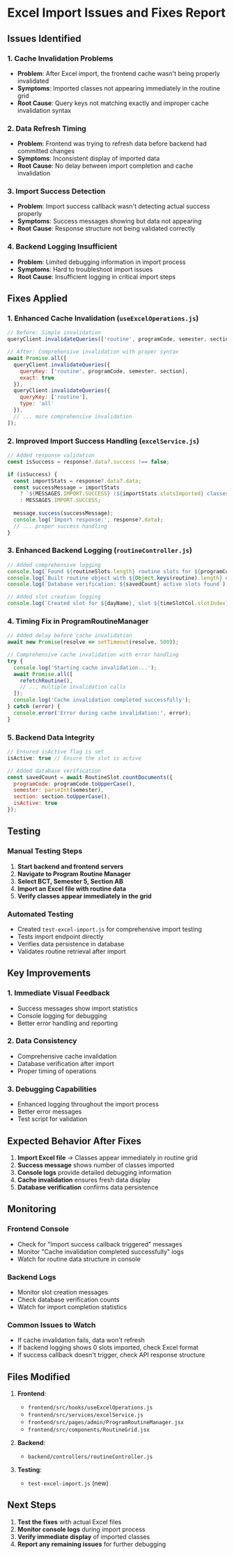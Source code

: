# Excel Import Issues and Fixes Report

## Issues Identified

### 1. **Cache Invalidation Problems**
- **Problem**: After Excel import, the frontend cache wasn't being properly invalidated
- **Symptoms**: Imported classes not appearing immediately in the routine grid
- **Root Cause**: Query keys not matching exactly and improper cache invalidation syntax

### 2. **Data Refresh Timing**
- **Problem**: Frontend was trying to refresh data before backend had committed changes
- **Symptoms**: Inconsistent display of imported data
- **Root Cause**: No delay between import completion and cache invalidation

### 3. **Import Success Detection**
- **Problem**: Import success callback wasn't detecting actual success properly
- **Symptoms**: Success messages showing but data not appearing
- **Root Cause**: Response structure not being validated correctly

### 4. **Backend Logging Insufficient**
- **Problem**: Limited debugging information in import process
- **Symptoms**: Hard to troubleshoot import issues
- **Root Cause**: Insufficient logging in critical import steps

## Fixes Applied

### 1. **Enhanced Cache Invalidation (`useExcelOperations.js`)**
```javascript
// Before: Simple invalidation
queryClient.invalidateQueries(['routine', programCode, semester, section]);

// After: Comprehensive invalidation with proper syntax
await Promise.all([
  queryClient.invalidateQueries({ 
    queryKey: ['routine', programCode, semester, section],
    exact: true
  }),
  queryClient.invalidateQueries({ 
    queryKey: ['routine'],
    type: 'all'
  }),
  // ... more comprehensive invalidation
]);
```

### 2. **Improved Import Success Handling (`excelService.js`)**
```javascript
// Added response validation
const isSuccess = response?.data?.success !== false;

if (isSuccess) {
  const importStats = response?.data?.data;
  const successMessage = importStats 
    ? `${MESSAGES.IMPORT.SUCCESS} (${importStats.slotsImported} classes imported)`
    : MESSAGES.IMPORT.SUCCESS;
  
  message.success(successMessage);
  console.log('Import response:', response?.data);
  // ... proper success handling
}
```

### 3. **Enhanced Backend Logging (`routineController.js`)**
```javascript
// Added comprehensive logging
console.log(`Found ${routineSlots.length} routine slots for ${programCode}-${semester}-${section}`);
console.log(`Built routine object with ${Object.keys(routine).length} days`);
console.log(`Database verification: ${savedCount} active slots found`);

// Added slot creation logging
console.log(`Created slot for ${dayName}, slot ${timeSlotCol.slotIndex}: ${subjectCode_display}`);
```

### 4. **Timing Fix in ProgramRoutineManager**
```javascript
// Added delay before cache invalidation
await new Promise(resolve => setTimeout(resolve, 500));

// Comprehensive cache invalidation with error handling
try {
  console.log('Starting cache invalidation...');
  await Promise.all([
    refetchRoutine(),
    // ... multiple invalidation calls
  ]);
  console.log('Cache invalidation completed successfully');
} catch (error) {
  console.error('Error during cache invalidation:', error);
}
```

### 5. **Backend Data Integrity**
```javascript
// Ensured isActive flag is set
isActive: true // Ensure the slot is active

// Added database verification
const savedCount = await RoutineSlot.countDocuments({
  programCode: programCode.toUpperCase(),
  semester: parseInt(semester),
  section: section.toUpperCase(),
  isActive: true
});
```

## Testing

### Manual Testing Steps
1. **Start backend and frontend servers**
2. **Navigate to Program Routine Manager**
3. **Select BCT, Semester 5, Section AB**
4. **Import an Excel file with routine data**
5. **Verify classes appear immediately in the grid**

### Automated Testing
- Created `test-excel-import.js` for comprehensive import testing
- Tests import endpoint directly
- Verifies data persistence in database
- Validates routine retrieval after import

## Key Improvements

### 1. **Immediate Visual Feedback**
- Success messages show import statistics
- Console logging for debugging
- Better error handling and reporting

### 2. **Data Consistency**
- Comprehensive cache invalidation
- Database verification after import
- Proper timing of operations

### 3. **Debugging Capabilities**
- Enhanced logging throughout the import process
- Better error messages
- Test script for validation

## Expected Behavior After Fixes

1. **Import Excel file** → Classes appear immediately in routine grid
2. **Success message** shows number of classes imported
3. **Console logs** provide detailed debugging information
4. **Cache invalidation** ensures fresh data display
5. **Database verification** confirms data persistence

## Monitoring

### Frontend Console
- Check for "Import success callback triggered" messages
- Monitor "Cache invalidation completed successfully" logs
- Watch for routine data structure in console

### Backend Logs
- Monitor slot creation messages
- Check database verification counts
- Watch for import completion statistics

### Common Issues to Watch
- If cache invalidation fails, data won't refresh
- If backend logging shows 0 slots imported, check Excel format
- If success callback doesn't trigger, check API response structure

## Files Modified

1. **Frontend**:
   - `frontend/src/hooks/useExcelOperations.js`
   - `frontend/src/services/excelService.js`
   - `frontend/src/pages/admin/ProgramRoutineManager.jsx`
   - `frontend/src/components/RoutineGrid.jsx`

2. **Backend**:
   - `backend/controllers/routineController.js`

3. **Testing**:
   - `test-excel-import.js` (new)

## Next Steps

1. **Test the fixes** with actual Excel files
2. **Monitor console logs** during import process
3. **Verify immediate display** of imported classes
4. **Report any remaining issues** for further debugging
